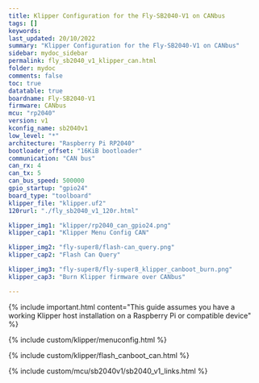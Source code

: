 ```yaml
---
title: Klipper Configuration for the Fly-SB2040-V1 on CANbus
tags: []
keywords: 
last_updated: 20/10/2022
summary: "Klipper Configuration for the Fly-SB2040-V1 on CANbus"
sidebar: mydoc_sidebar
permalink: fly_sb2040_v1_klipper_can.html
folder: mydoc
comments: false
toc: true
datatable: true
boardname: Fly-SB2040-V1
firmware: CANbus
mcu: "rp2040"
version: v1
kconfig_name: sb2040v1
low_level: "*"
architecture: "Raspberry Pi RP2040"
bootloader_offset: "16KiB bootloader"
communication: "CAN bus"
can_rx: 4
can_tx: 5
can_bus_speed: 500000
gpio_startup: "gpio24"
board_type: "toolboard"
klipper_file: "klipper.uf2"
120rurl: "./fly_sb2040_v1_120r.html"

klipper_img1: "klipper/rp2040_can_gpio24.png"
klipper_cap1: "Klipper Menu Config CAN"

klipper_img2: "fly-super8/flash-can_query.png"
klipper_cap2: "Flash Can Query"

klipper_img3: "fly-super8/fly-super8_klipper_canboot_burn.png"
klipper_cap3: "Burn Klipper firmware over CANbus"

---
```


{% include important.html content="This guide assumes you have a working Klipper host installation on a Raspberry Pi or compatible device" %}

{% include custom/klipper/menuconfig.html %}

{% include custom/klipper/flash_canboot_can.html %}

{% include custom/mcu/sb2040v1/sb2040_v1_links.html %}

